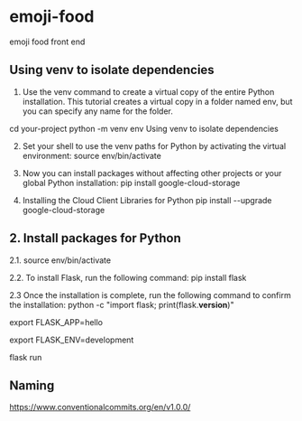 # emoji-food
emoji food front end 


## Using venv to isolate dependencies
1. Use the venv command to create a virtual copy of the entire Python installation. This tutorial creates a virtual copy in a folder named env, but you can specify any name for the folder.

cd your-project
python -m venv env
Using venv to isolate dependencies

2. Set your shell to use the venv paths for Python by activating the virtual environment: 
source env/bin/activate

3. Now you can install packages without affecting other projects or your global Python installation:
pip install google-cloud-storage

4. Installing the Cloud Client Libraries for Python
pip install --upgrade google-cloud-storage

## 2. Install packages for Python
2.1. source env/bin/activate

2.2. To install Flask, run the following command:
pip install flask

2.3 Once the installation is complete, run the following command to confirm the installation:
python -c "import flask; print(flask.__version__)"




export FLASK_APP=hello

export FLASK_ENV=development

flask run

## Naming 

https://www.conventionalcommits.org/en/v1.0.0/ 
